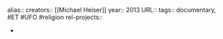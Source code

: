 alias::
creators:: [[Michael Heiser]] 
year:: 2013
URL::
tags:: documentary, #ET #UFO #religion 
rel-projects::

-
